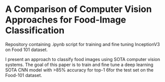 # A Comparison of Computer Vision Approaches for Food-Image Classification

Repository containing .ipynb script for training and fine tuning InceptionV3 on Food 101 dataset.  

I present  an  approach  to classify food images using SOTA computer vision systems. The goal of this paper is to train and fine tune a deep learning SOTA CNN model with >85% accuracy for top-1 6for the test set on the Food-101 dataset.  
